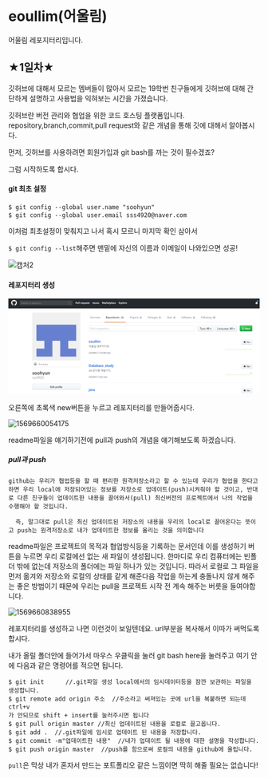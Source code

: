 # eoullim(어울림)
어울림 레포지터리입니다.

## ★1일차★
깃허브에 대해서 모르는 멤버들이 많아서 모르는 19학번 친구들에게 깃허브에 대해 간단하게 설명하고 사용법을 익혀보는 시간을 가졌습니다.

깃허브란 버전 관리와 협업을 위한 코드 호스팅 플랫폼입니다.  repository,branch,commit,pull request와 같은 개념을 통해 깃에 대해서 알아봅시다.

먼저,  깃허브를 사용하려면 회원가입과 git bash를 까는 것이 필수겠죠?

그럼 시작하도록 합시다.

#### git 최초 설정

```git:
$ git config --global user.name "soohyun"
$ git config --global user.email sss4920@naver.com
```

이처럼 최초설정이 맞춰지고 나서 혹시 모르니 마지막 확인 삼아서

`$ git config --list`해주면 맨밑에 자신의 이름과 이메일이 나와있으면 성공!

![캡처2](C:\Users\sss49\Desktop\어울림\img\캡처2.JPG)

#### 레포지터리 생성

![1569659915017](\img\1569659915017.png)

오른쪽에 초록색 new버튼을 누르고 레포지터리를 만들어줍시다. 

![1569660054175](C:\Users\sss49\Desktop\어울림\img\1569660054175.png)

readme파일을 얘기하기전에 pull과 push의 개념을 얘기해보도록 하겠습니다.

##### pull과 push

`github는 우리가 협업등을 할 때 편리한 원격저장소라고 할 수 있는데 우리가 협업을 한다고 하면 우리 local에 저장되어있는 정보를 저장소로 업데이트(push)시켜줘야 할 것이고, 반대로 다른 친구들이 업데이트한 내용을 끌어와서(pull) 최신버전의 프로젝트에서 나의 작업을 수행해야 할 것입니다.`

`  즉, 말그대로 pull은 최신 업데이트된 저장소의 내용을 우리의 local로 끌어온다는 뜻이고 push는 원격저장소로 내가 업데이트한 정보를 올리는 것을 의미합니다`

readme파일은 프로젝트의 목적과 협업방식등을 기록하는 문서인데 이를 생성하기 버튼을 누르면 우리 로컬에선 없는 새 파일이 생성됩니다. 한마디로 우리 컴퓨터에는 빈폴더 밖에 없는데 저장소의 폴더에는 파일 하나가 있는 것입니다. 따라서 로컬로 그 파일을 먼저 옮겨와 저장소와 로컬의 상태를 같게 해준다음 작업을 하는게 충돌나지 않게 해주는 좋은 방법이기 때문에 우리는 pull을 프로젝트 시작 전 계속 해주는 버릇을 들여야합니다.

![1569660838955](C:\Users\sss49\Desktop\어울림\img\1569660838955.png)

레포지터리를 생성하고 나면 이런것이 보일텐데요. url부분을 복사해서 이따가 써먹도록합시다.

내가 올릴 폴더안에 들어가서 마우스 우클릭을 눌러 git bash here을 눌러주고 여기 안에 다음과 같은 명령어를 적으면 됩니다.

```git
$ git init 		//.git파일 생성 local에서의 임시데이터등을 잠깐 보관하는 파일을 생성합니다.
$ git remote add origin 주소	//주소라고 써져있는 곳에 url을 복붙하면 되는데 ctrl+v
가 안되므로 shift + insert를 눌러주시면 됩니다
$ git pull origin master //최신 업데이트된 내용을 로컬로 끌고옵니다.
$ git add .  //.git파일에 임시로 업데이트 된 내용을 저장합니다.
$ git commit -m"업데이트한 내용"  //내가 업데이트 될 내용에 대한 설명을 작성합니다.
$ git push origin master  //push를 함으로써 로컬의 내용을 github에 올립니다.
```

`pull`은 막상 내가 혼자서 만드는 포트폴리오 같은 느낌이면 딱히 해줄 필요는 없습니다! 

